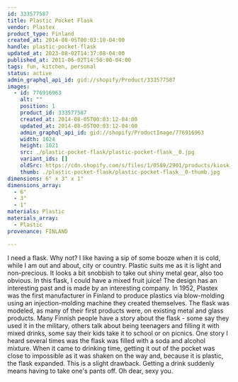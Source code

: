 ```yaml
---
id: 333577587
title: Plastic Pocket Flask
vendor: Plastex
product_type: Finland
created_at: 2014-08-05T00:03:10-04:00
handle: plastic-pocket-flask
updated_at: 2023-08-02T14:37:08-04:00
published_at: 2011-06-02T14:50:00-04:00
tags: fun, kitchen, personal
status: active
admin_graphql_api_id: gid://shopify/Product/333577587
images:
  - id: 776916963
    alt: ""
    position: 1
    product_id: 333577587
    created_at: 2014-08-05T00:03:12-04:00
    updated_at: 2014-08-05T00:03:12-04:00
    admin_graphql_api_id: gid://shopify/ProductImage/776916963
    width: 1024
    height: 1021
    src: ./plastic-pocket-flask/plastic-pocket-flask__0.jpg
    variant_ids: []
    oldSrc: https://cdn.shopify.com/s/files/1/0589/2901/products/kiosk_fi_PLASTICFLASK_1.jpeg?v=1407211392
    thumb: ./plastic-pocket-flask/plastic-pocket-flask__0-thumb.jpg
dimensions: 6" x 3" x 1"
dimensions_array:
  - 6"
  - 3"
  - 1"
materials: Plastic
materials_array:
  - Plastic
provenance: FINLAND

---
```


I need a flask. Why not? I like having a sip of some booze when it is cold, while I am out and about, city or country. Plastic suits me as it is light and non-precious. It looks a bit snobbish to take out shiny metal gear, also too obvious. In this flask, I could have a mixed fruit juice! The design has an interesting past and is made by an interesting company. In 1952, Plastex was the first manufacturer in Finland to produce plastics via blow-molding using an injection-molding machine they created themselves. The flask was modeled, as many of their first products were, on existing metal and glass products. Many Finnish people have a story about the flask - some say they used it in the military, others talk about being teenagers and filling it with mixed drinks, some say their kids take it to school or on picnics. One story I heard several times was the flask was filled with a soda and alcohol mixture. When it came to drinking time, getting it out of the pocket was close to impossible as it was shaken on the way and, because it is plastic, the flask expanded. This is a slight drawback. Getting a drink suddenly means having to take one's pants off. Oh dear, sexy you.